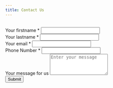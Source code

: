 ```yaml
---
title: Contact Us
---
```


<style>
    .article-date {
        display: none;
    }
</style>

<br>

<form action="https://robust.flg360.co.uk/api/APIHTTPPost.php" method="post">
<input type="hidden" name="intLeadGroupID" value="54553" />
<input type="hidden" name="strSource" value="" />
<input type="hidden" name="strMedium" value="" />
<input type="hidden" name="strTerm" value="" />
<input type="hidden" name="intSiteID" value="15334" />
<input type="hidden" name="intReferrerBuyerID" value="0" />
<input type="hidden" name="intDPAStatusPhoneID" value="1">
<input type="hidden" name="intDPAStatusSMSID" value="1">
<input type="hidden" name="intDPAStatusEmailID" value="1">
<input type="hidden" name="strAPISuccessURL" value="http://www.robustittraining.com/thankyou" />
<input type="hidden" name="strAPIFailURL" value="http://www.robustittraining.com/sorry" />
<input type="hidden" name="strLeadData2" value="Lead is from blog/contact/" />

  <div class="mb-3">
    <label for="name" class="form-label">Your firstname *</label>
    <input type="text" name="strLeadFirstName" id="strLeadFirstName" placeholder="" required="required" class="form-control" />
  </div>
  <div class="mb-3">
    <label for="surname" class="form-label">Your lastname *</label>
    <input type="text" name="strLeadLastName" id="strLeadLastName" placeholder="" required="required" class="form-control" />
  </div>
  <div class="mb-3">
    <label for="email" class="form-label">Your email *</label>
    <input type="email" name="strLeadEmail" id="strLeadEmail" placeholder="" required="required" class="form-control" />
  </div>
  <div class="mb-3">
    <label for="phone" class="form-label">Phone Number *</label>
    <input type="number" name="strLeadPhone1" id="strLeadPhone1" placeholder="" required="required" class="form-control" />
  </div>
  <div class="mb-3">
    <label for="message" class="form-label">Your message for us </label>
    <textarea rows="4" name="strLeadData4" id="strLeadData4" placeholder="Enter your message" class="form-control"></textarea>
  </div>
  <button type="submit" class="btn btn-primary">Submit</button>
</form>

  <br>
